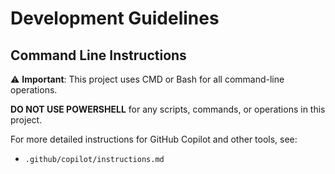 # Development Guidelines

## Command Line Instructions

⚠️ **Important**: This project uses CMD or Bash for all command-line operations.

**DO NOT USE POWERSHELL** for any scripts, commands, or operations in this project.

For more detailed instructions for GitHub Copilot and other tools, see:
- `.github/copilot/instructions.md`
